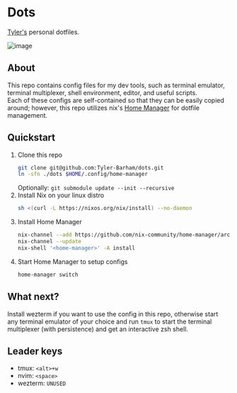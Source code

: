 # Dots
[Tyler's](https://github.com/Tyler-Barham) personal dotfiles.

![image](https://github.com/user-attachments/assets/777db22c-618d-4805-9ed2-491684912fc1)


## About
This repo contains config files for my dev tools, such as terminal emulator, terminal multiplexer, shell environment, editor, and useful scripts.  
Each of these configs are self-contained so that they can be easily copied around; however, this repo utilizes nix's [Home Manager](https://github.com/nix-community/home-manager) for dotfile management.

## Quickstart
1. Clone this repo
   ```bash
   git clone git@github.com:Tyler-Barham/dots.git
   ln -sfn ./dots $HOME/.config/home-manager
   ```
   Optionally: `git submodule update --init --recursive`
3. Install Nix on your linux distro
   ```bash
   sh <(curl -L https://nixos.org/nix/install) --no-daemon
   ```
4. Install Home Manager
   ```bash
   nix-channel --add https://github.com/nix-community/home-manager/archive/master.tar.gz home-manager
   nix-channel --update
   nix-shell '<home-manager>' -A install
   ```
5. Start Home Manager to setup configs
   ```bash
   home-manager switch
   ```

## What next?
Install wezterm if you want to use the config in this repo, otherwise start any terminal emulator of your choice and run `tmux` to start the terminal multiplexer (with persistence) and get an interactive zsh shell.

## Leader keys
* tmux: `<alt>+w`
* nvim: `<space>`
* wezterm: `UNUSED`
